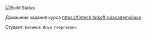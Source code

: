 ![Build Status](https://github.com/grandis0n/java-course-2023/actions/workflows/build.yml/badge.svg)

Домашние задания курса https://fintech.tinkoff.ru/academy/java

Студент: `Бизимов Илья Георгиевич`
